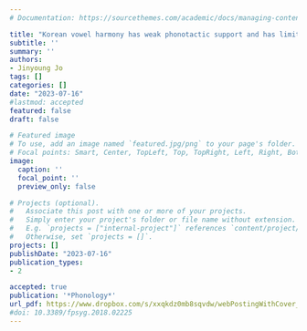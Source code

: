 ```yaml
---
# Documentation: https://sourcethemes.com/academic/docs/managing-content/

title: "Korean vowel harmony has weak phonotactic support and has limited productivity (accepted)"
subtitle: ''
summary: ''
authors:
- Jinyoung Jo
tags: []
categories: []
date: "2023-07-16"
#lastmod: accepted
featured: false
draft: false

# Featured image
# To use, add an image named `featured.jpg/png` to your page's folder.
# Focal points: Smart, Center, TopLeft, Top, TopRight, Left, Right, BottomLeft, Bottom, BottomRight.
image:
  caption: ''
  focal_point: ''
  preview_only: false

# Projects (optional).
#   Associate this post with one or more of your projects.
#   Simply enter your project's folder or file name without extension.
#   E.g. `projects = ["internal-project"]` references `content/project/deep-learning/index.md`.
#   Otherwise, set `projects = []`.
projects: []
publishDate: "2023-07-16"
publication_types:
- 2

accepted: true
publication: '*Phonology*'
url_pdf: https://www.dropbox.com/s/xxqkdz0mb8sqvdw/webPostingWithCover_accept_02-02-2023.pdf?dl=0
#doi: 10.3389/fpsyg.2018.02225
---
```

